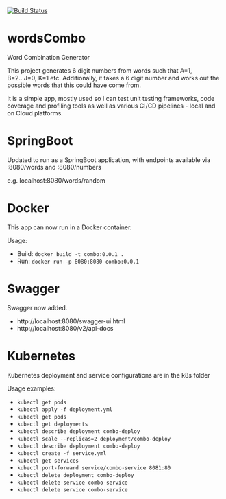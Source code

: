 [![Build Status](https://pritesh1980.visualstudio.com/WordsCombo/_apis/build/status/Pritesh1980.wordsCombo?branchName=master)](https://pritesh1980.visualstudio.com/WordsCombo/_build/latest?definitionId=1&branchName=master)
# wordsCombo
Word Combination Generator

This project generates 6 digit numbers from words such that A=1, B=2...J=0, K=1 etc.
Additionally, it takes a 6 digit number and works out the possible words that this could have come from.

It is a simple app, mostly used so I can test unit testing frameworks, code coverage and profiling tools as well as various CI/CD pipelines - local and on Cloud platforms.

# SpringBoot
Updated to run as a SpringBoot application, with endpoints available via :8080/words and :8080/numbers

e.g. localhost:8080/words/random

# Docker
This app can now run in a Docker container.

Usage:
- Build: `docker build -t combo:0.0.1 .`
- Run: `docker run -p 8080:8080 combo:0.0.1`

# Swagger
Swagger now added.
- http://localhost:8080/swagger-ui.html
- http://localhost:8080/v2/api-docs

# Kubernetes
Kubernetes deployment and service configurations are in the k8s folder

Usage examples:
- `kubectl get pods`
- `kubectl apply -f deployment.yml`
- `kubectl get pods`
- `kubectl get deployments`
- `kubectl describe deployment combo-deploy`
- `kubectl scale --replicas=2 deployment/combo-deploy`
- `kubectl describe deployment combo-deploy`
- `kubectl create -f service.yml`
- `kubectl get services`
- `kubectl port-forward service/combo-service 8081:80`
- `kubectl delete deployment combo-deploy`
- `kubectl delete service combo-service`
- `kubectl delete service combo-service`